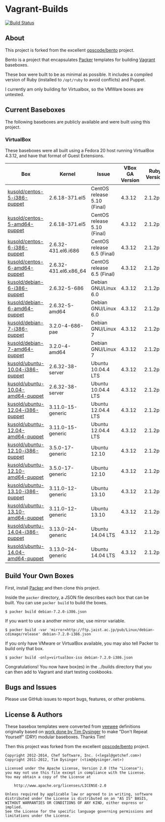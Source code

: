 # Vagrant-Builds

[![Build Status](https://travis-ci.org/Kusold/Vagrant-Boxes.svg?branch=master)](https://travis-ci.org/Kusold/Vagrant-Boxes)

## About
This project is forked from the excellent [opscode/bento](https://github.com/opscode/bento) project.

Bento is a project that encapsulates [Packer](http://packer.io) templates for building
[Vagrant](http://vagrantup.com) baseboxes.

These box were built to be as minimal as possible. It includes a compiled version of Ruby (installed to `/opt/ruby` to avoid conflicts) and Puppet.

I currently am only building for Virtualbox, so the VMWare boxes are untested.

## Current Baseboxes

The following baseboxes are publicly available and were built using
this project.

### VirtualBox

These baseboxes were all built using a Fedora 20 host running VirtualBox 4.3.12, and have that format of Guest Extensions.

|Box                                                                                            | Kernel                | Issue                       | VBox GA Version | Ruby Version | Puppet Version |
|-----------------------------------------------------------------------------------------------|-----------------------|-----------------------------|-----------------|--------------|----------------|
|[kusold/centos-5-i386-puppet](https://vagrantcloud.com/kusold/centos-5-i386-puppet)            | 2.6.18-371.el5        | CentOS release 5.10 (Final) | 4.3.12          | 2.1.2p95     | 3.6.1          |
|[kusold/centos-5-amd64-puppet](https://vagrantcloud.com/kusold/centos-5-amd64-puppet)          | 2.6.18-371.el5        | CentOS release 5.10 (Final) | 4.3.12          | 2.1.2p95     | 3.6.1          |
|[kusold/centos-6-i386-puppet](https://vagrantcloud.com/kusold/centos-6-i386-puppet)            | 2.6.32-431.el6.i686   | CentOS release 6.5 (Final)  | 4.3.12          | 2.1.2p95     | 3.6.1          |
|[kusold/centos-6-amd64-puppet](https://vagrantcloud.com/kusold/centos-6-amd64-puppet)          | 2.6.32-431.el6.x86_64 | CentOS release 6.5 (Final)  | 4.3.12          | 2.1.2p95     | 3.6.1          |
|[kusold/debian-6-i386-puppet](https://vagrantcloud.com/kusold/debian-6-i386-puppet)            | 2.6.32-5-686          | Debian GNU/Linux 6.0        | 4.3.12          | 2.1.2p95     | 3.6.1          |
|[kusold/debian-6-amd64-puppet](https://vagrantcloud.com/kusold/debian-6-amd64-puppet)          | 2.6.32-5-amd64        | Debian GNU/Linux 6.0        | 4.3.12          | 2.1.2p95     | 3.6.1          |
|[kusold/debian-7-i386-puppet](https://vagrantcloud.com/kusold/debian-7-i386-puppet)            | 3.2.0-4-686-pae       | Debian GNU/Linux 7          | 4.3.12          | 2.1.2p95     | 3.6.1          |
|[kusold/debian-7-amd64-puppet](https://vagrantcloud.com/kusold/debian-7-amd64-puppet)          | 3.2.0-4-amd64         | Debian GNU/Linux 7          | 4.3.12          | 2.1.2p95     | 3.6.1          |
|[kusold/ubuntu-10.04-i386-puppet](https://vagrantcloud.com/kusold/ubuntu-10.04-i386-puppet)    | 2.6.32-38-server      | Ubuntu 10.04.4 LTS          | 4.3.12          | 2.1.2p95     | 3.6.2          |
|[kusold/ubuntu-10.04-amd64-puppet](https://vagrantcloud.com/kusold/ubuntu-10.04-amd64-puppet)  | 2.6.32-38-server      | Ubuntu 10.04.4 LTS          | 4.3.12          | 2.1.2p95     | 3.6.1          |
|[kusold/ubuntu-12.04-i386-puppet](https://vagrantcloud.com/kusold/ubuntu-12.04-i386-puppet)    | 3.11.0-15-generic     | Ubuntu 12.04.4 LTS          | 4.3.12          | 2.1.2p95     | 3.6.2          |
|[kusold/ubuntu-12.04-amd64-puppet](https://vagrantcloud.com/kusold/ubuntu-12.04-amd64-puppet)  | 3.11.0-15-generic     | Ubuntu 12.04.4 LTS          | 4.3.12          | 2.1.2p95     | 3.6.2          |
|[kusold/ubuntu-12.10-i386-puppet](https://vagrantcloud.com/kusold/ubuntu-12.10-i386-puppet)    | 3.5.0-17-generic      | Ubuntu 12.10                | 4.3.12          | 2.1.2p95     | 3.6.2          |
|[kusold/ubuntu-12.10-amd64-puppet](https://vagrantcloud.com/kusold/ubuntu-12.10-amd64-puppet)  | 3.5.0-17-generic      | Ubuntu 12.10                | 4.3.12          | 2.1.2p95     | 3.6.2          |
|[kusold/ubuntu-13.10-i386-puppet](https://vagrantcloud.com/kusold/ubuntu-13.10-i386-puppet)    | 3.11.0-12-generic     | Ubuntu 13.10                | 4.3.12          | 2.1.2p95     | 3.6.2          |
|[kusold/ubuntu-13.10-amd64-puppet](https://vagrantcloud.com/kusold/ubuntu-13.10-amd64-puppet)  | 3.11.0-12-generic     | Ubuntu 13.10                | 4.3.12          | 2.1.2p95     | 3.6.2          |
|[kusold/ubuntu-14.04-i386-puppet](https://vagrantcloud.com/kusold/ubuntu-14.04-i386-puppet)    | 3.13.0-24-generic     | Ubuntu 14.04 LTS            | 4.3.12          | 2.1.2p95     | 3.6.2          |
|[kusold/ubuntu-14.04-amd64-puppet](https://vagrantcloud.com/kusold/ubuntu-14.04-amd64-puppet)  | 3.13.0-24-generic     | Ubuntu 14.04 LTS            | 4.3.12          | 2.1.2p95     | 3.6.2          |

## Build Your Own Boxes

First, install [Packer](http://packer.io) and then clone this project.

Inside the `packer` directory, a JSON file describes each box that can be built. You can use `packer build` to build the
boxes.

    $ packer build debian-7.2.0-i386.json

If you want to use a another mirror site, use mirror variable.

    $ packer build -var 'mirror=http://ftp.jaist.ac.jp/pub/Linux/debian-cdimage/release' debian-7.2.0-i386.json

If you only have VMware or VirtualBox available, you may also tell Packer to build only that box.

    $ packer build -only=virtualbox-iso debian-7.2.0-i386.json

Congratulations! You now have box(es) in the ../builds directory that you can then add to Vagrant and start testing cookbooks.

## Bugs and Issues

Please use GitHub issues to report bugs, features, or other problems.

## License & Authors

These basebox templates were converted from [veewee](https://github.com/jedi4ever/veewee)
definitions originally based on [work done by Tim Dysinger](https://github.com/dysinger/basebox) to
make "Don't Repeat Yourself" (DRY) modular baseboxes. Thanks Tim!

Then this project was forked from the excellent [opscode/bento](https://github.com/opscode/bento) project.

```text
Copyright 2012-2014, Chef Software, Inc. (<legal@getchef.com>)
Copyright 2011-2012, Tim Dysinger (<tim@dysinger.net>)

Licensed under the Apache License, Version 2.0 (the "License");
you may not use this file except in compliance with the License.
You may obtain a copy of the License at

    http://www.apache.org/licenses/LICENSE-2.0

Unless required by applicable law or agreed to in writing, software
distributed under the License is distributed on an "AS IS" BASIS,
WITHOUT WARRANTIES OR CONDITIONS OF ANY KIND, either express or implied.
See the License for the specific language governing permissions and
limitations under the License.
```
